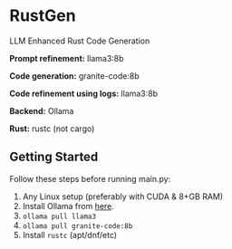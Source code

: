 # RustGen

LLM Enhanced Rust Code Generation

**Prompt refinement:** llama3:8b

**Code generation:** granite-code:8b

**Code refinement using logs:** llama3:8b

**Backend:** Ollama

**Rust:** rustc (not cargo)

## Getting Started

Follow these steps before running main.py:

1. Any Linux setup (preferably with CUDA & 8+GB RAM)
2. Install Ollama from [here](https://ollama.com/download).
3. `ollama pull llama3`
4. `ollama pull granite-code:8b`
5. Install `rustc` (apt/dnf/etc)
